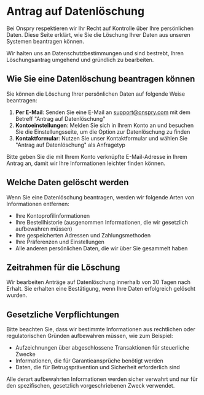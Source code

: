 # Antrag auf Datenlöschung

Bei Onspry respektieren wir Ihr Recht auf Kontrolle über Ihre persönlichen Daten. Diese Seite erklärt, wie Sie die Löschung Ihrer Daten aus unseren Systemen beantragen können.

Wir halten uns an Datenschutzbestimmungen und sind bestrebt, Ihren Löschungsantrag umgehend und gründlich zu bearbeiten.

## Wie Sie eine Datenlöschung beantragen können

Sie können die Löschung Ihrer persönlichen Daten auf folgende Weise beantragen:

1. **Per E-Mail**: Senden Sie eine E-Mail an support@onspry.com mit dem Betreff "Antrag auf Datenlöschung"
2. **Kontoeinstellungen**: Melden Sie sich in Ihrem Konto an und besuchen Sie die Einstellungsseite, um die Option zur Datenlöschung zu finden
3. **Kontaktformular**: Nutzen Sie unser Kontaktformular und wählen Sie "Antrag auf Datenlöschung" als Anfragetyp

Bitte geben Sie die mit Ihrem Konto verknüpfte E-Mail-Adresse in Ihrem Antrag an, damit wir Ihre Informationen leichter finden können.

## Welche Daten gelöscht werden

Wenn Sie eine Datenlöschung beantragen, werden wir folgende Arten von Informationen entfernen:

- Ihre Kontoprofilinformationen
- Ihre Bestellhistorie (ausgenommen Informationen, die wir gesetzlich aufbewahren müssen)
- Ihre gespeicherten Adressen und Zahlungsmethoden
- Ihre Präferenzen und Einstellungen
- Alle anderen persönlichen Daten, die wir über Sie gesammelt haben

## Zeitrahmen für die Löschung

Wir bearbeiten Anträge auf Datenlöschung innerhalb von 30 Tagen nach Erhalt. Sie erhalten eine Bestätigung, wenn Ihre Daten erfolgreich gelöscht wurden.

## Gesetzliche Verpflichtungen

Bitte beachten Sie, dass wir bestimmte Informationen aus rechtlichen oder regulatorischen Gründen aufbewahren müssen, wie zum Beispiel:

- Aufzeichnungen über abgeschlossene Transaktionen für steuerliche Zwecke
- Informationen, die für Garantieansprüche benötigt werden
- Daten, die für Betrugsprävention und Sicherheit erforderlich sind

Alle derart aufbewahrten Informationen werden sicher verwahrt und nur für den spezifischen, gesetzlich vorgeschriebenen Zweck verwendet. 
